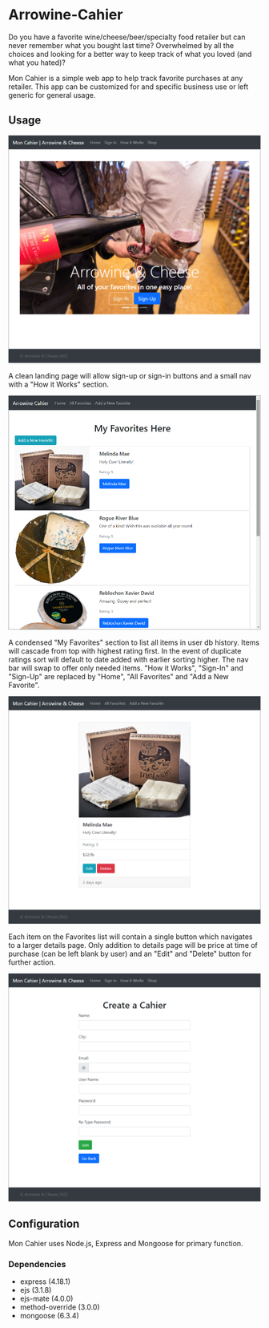 # Arrowine-Cahier

Do you have a favorite wine/cheese/beer/specialty food retailer but can never remember what you bought last time? Overwhelmed by all the choices and looking for a better way to keep track of what you loved (and what you hated)? 

Mon Cahier is a simple web app to help track favorite purchases at any retailer. This app can be customized for and specific business use or left generic for general usage. 

## Usage

![alt text](https://github.com/PrairieWaltz/Arrowine-Cahier/blob/master/views/img/2022-05-26-4.png?=250x250)

A clean landing page will allow sign-up or sign-in buttons and a small nav with a "How it Works" section. 

![alt text](https://github.com/PrairieWaltz/Arrowine-Cahier/blob/master/views/img/2022-05-26-3.png?raw=true)

A condensed "My Favorites" section to list all items in user db history. Items will cascade from top with highest rating first. In the event of duplicate ratings sort will default to date added with earlier sorting higher. 
The nav bar will swap to offer only needed items. "How it Works", "Sign-In" and "Sign-Up" are replaced by "Home", "All Favorites" and "Add a New Favorite". 

![alt text](https://github.com/PrairieWaltz/Arrowine-Cahier/blob/master/views/img/2022-05-26-8.png?raw=true)

Each item on the Favorites list will contain a single button which navigates to a larger details page. Only addition to details page will be price at time of purchase (can be left blank by user) and an "Edit" and "Delete" button for further action. 

![alt text](https://github.com/PrairieWaltz/Arrowine-Cahier/blob/master/views/img/2022-05-26-6.png?raw=true)

## Configuration

Mon Cahier uses Node.js, Express and Mongoose for primary function. 

### Dependencies
- express (4.18.1)
- ejs (3.1.8)
- ejs-mate (4.0.0)
- method-override (3.0.0)
- mongoose (6.3.4)
